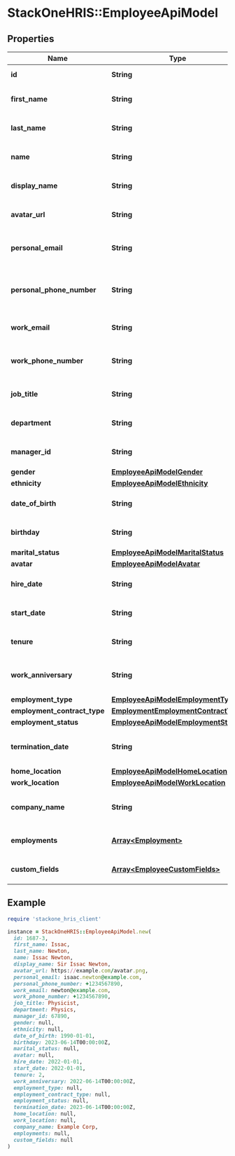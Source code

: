 # StackOneHRIS::EmployeeApiModel

## Properties

| Name | Type | Description | Notes |
| ---- | ---- | ----------- | ----- |
| **id** | **String** | The employee ID | [optional] |
| **first_name** | **String** | The employee first name | [optional] |
| **last_name** | **String** | The employee last name | [optional] |
| **name** | **String** | The employee name | [optional] |
| **display_name** | **String** | The employee display name | [optional] |
| **avatar_url** | **String** | The employee avatar Url | [optional] |
| **personal_email** | **String** | The employee personal email | [optional] |
| **personal_phone_number** | **String** | The employee personal phone number | [optional] |
| **work_email** | **String** | The employee work email | [optional] |
| **work_phone_number** | **String** | The employee work phone number | [optional] |
| **job_title** | **String** | The employee job title | [optional] |
| **department** | **String** | The employee department | [optional] |
| **manager_id** | **String** | The employee manager ID | [optional] |
| **gender** | [**EmployeeApiModelGender**](EmployeeApiModelGender.md) |  | [optional] |
| **ethnicity** | [**EmployeeApiModelEthnicity**](EmployeeApiModelEthnicity.md) |  | [optional] |
| **date_of_birth** | **String** | The employee date_of_birth | [optional] |
| **birthday** | **String** | The employee birthday | [optional] |
| **marital_status** | [**EmployeeApiModelMaritalStatus**](EmployeeApiModelMaritalStatus.md) |  | [optional] |
| **avatar** | [**EmployeeApiModelAvatar**](EmployeeApiModelAvatar.md) |  | [optional] |
| **hire_date** | **String** | The employee hire date | [optional] |
| **start_date** | **String** | The employee start date | [optional] |
| **tenure** | **String** | The employee tenure | [optional] |
| **work_anniversary** | **String** | The employee work anniversary | [optional] |
| **employment_type** | [**EmployeeApiModelEmploymentType**](EmployeeApiModelEmploymentType.md) |  | [optional] |
| **employment_contract_type** | [**EmploymentEmploymentContractType**](EmploymentEmploymentContractType.md) |  | [optional] |
| **employment_status** | [**EmployeeApiModelEmploymentStatus**](EmployeeApiModelEmploymentStatus.md) |  | [optional] |
| **termination_date** | **String** | The employee termination date | [optional] |
| **home_location** | [**EmployeeApiModelHomeLocation**](EmployeeApiModelHomeLocation.md) |  | [optional] |
| **work_location** | [**EmployeeApiModelWorkLocation**](EmployeeApiModelWorkLocation.md) |  | [optional] |
| **company_name** | **String** | The employee company name | [optional] |
| **employments** | [**Array&lt;Employment&gt;**](Employment.md) | The employee employments | [optional] |
| **custom_fields** | [**Array&lt;EmployeeCustomFields&gt;**](EmployeeCustomFields.md) | The employee custom fields | [optional] |

## Example

```ruby
require 'stackone_hris_client'

instance = StackOneHRIS::EmployeeApiModel.new(
  id: 1687-3,
  first_name: Issac,
  last_name: Newton,
  name: Issac Newton,
  display_name: Sir Issac Newton,
  avatar_url: https://example.com/avatar.png,
  personal_email: isaac.newton@example.com,
  personal_phone_number: +1234567890,
  work_email: newton@example.com,
  work_phone_number: +1234567890,
  job_title: Physicist,
  department: Physics,
  manager_id: 67890,
  gender: null,
  ethnicity: null,
  date_of_birth: 1990-01-01,
  birthday: 2023-06-14T00:00:00Z,
  marital_status: null,
  avatar: null,
  hire_date: 2022-01-01,
  start_date: 2022-01-01,
  tenure: 2,
  work_anniversary: 2022-06-14T00:00:00Z,
  employment_type: null,
  employment_contract_type: null,
  employment_status: null,
  termination_date: 2023-06-14T00:00:00Z,
  home_location: null,
  work_location: null,
  company_name: Example Corp,
  employments: null,
  custom_fields: null
)
```


